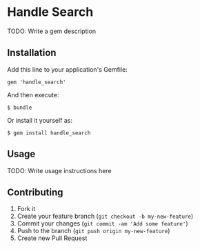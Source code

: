 # Handle Search

TODO: Write a gem description

## Installation

Add this line to your application's Gemfile:

    gem 'handle_search'

And then execute:

    $ bundle

Or install it yourself as:

    $ gem install handle_search

## Usage

TODO: Write usage instructions here

## Contributing

1. Fork it
2. Create your feature branch (`git checkout -b my-new-feature`)
3. Commit your changes (`git commit -am 'Add some feature'`)
4. Push to the branch (`git push origin my-new-feature`)
5. Create new Pull Request